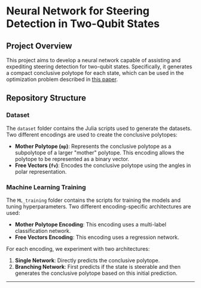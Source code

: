 # Neural Network for Steering Detection in Two-Qubit States

## Project Overview
This project aims to develop a neural network capable of assisting and expediting steering detection for two-qubit states. Specifically, it generates a compact conclusive polytope for each state, which can be used in the optimization problem described in [this paper](https://arxiv.org/abs/1808.09349).

## Repository Structure

### Dataset
The `dataset` folder contains the Julia scripts used to generate the datasets. Two different encodings are used to create the conclusive polytopes:

- **Mother Polytope (`mp`)**: Represents the conclusive polytope as a subpolytope of a larger "mother" polytope. This encoding allows the polytope to be represented as a binary vector.
- **Free Vectors (`fv`)**: Encodes the conclusive polytope using the angles in polar representation.

### Machine Learning Training
The `ML_training` folder contains the scripts for training the models and tuning hyperparameters. Two different encoding-specific architectures are used:

- **Mother Polytope Encoding**: This encoding uses a multi-label classification network.
- **Free Vectors Encoding**: This encoding uses a regression network.

For each encoding, we experiment with two architectures:
  1. **Single Network**: Directly predicts the conclusive polytope.
  2. **Branching Network**: First predicts if the state is steerable and then generates the conclusive polytope based on this initial prediction.

---

